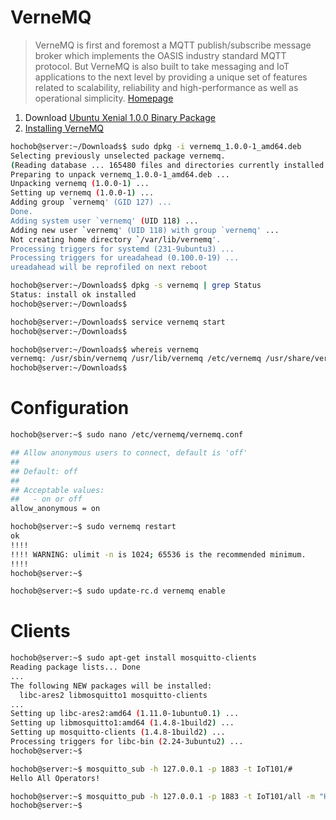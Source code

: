 # VerneMQ

> VerneMQ is first and foremost a MQTT publish/subscribe message broker which implements the OASIS industry standard MQTT protocol. But VerneMQ is also built to take messaging and IoT applications to the next level by providing a unique set of features related to scalability, reliability and high-performance as well as operational simplicity. [Homepage](https://vernemq.com/)

1. Download [Ubuntu Xenial 1.0.0 Binary Package](https://bintray.com/artifact/download/erlio/vernemq/deb/xenial/vernemq_1.0.0-1_amd64.deb)
2. [Installing VerneMQ](https://vernemq.com/docs/installation/)


```sh
hochob@server:~/Downloads$ sudo dpkg -i vernemq_1.0.0-1_amd64.deb
Selecting previously unselected package vernemq.
(Reading database ... 165480 files and directories currently installed.)
Preparing to unpack vernemq_1.0.0-1_amd64.deb ...
Unpacking vernemq (1.0.0-1) ...
Setting up vernemq (1.0.0-1) ...
Adding group `vernemq' (GID 127) ...
Done.
Adding system user `vernemq' (UID 118) ...
Adding new user `vernemq' (UID 118) with group `vernemq' ...
Not creating home directory `/var/lib/vernemq'.
Processing triggers for systemd (231-9ubuntu3) ...
Processing triggers for ureadahead (0.100.0-19) ...
ureadahead will be reprofiled on next reboot
```

```sh
hochob@server:~/Downloads$ dpkg -s vernemq | grep Status
Status: install ok installed
hochob@server:~/Downloads$ 
```

```sh
hochob@server:~/Downloads$ service vernemq start
hochob@server:~/Downloads$ 
```

```sh
hochob@server:~/Downloads$ whereis vernemq
vernemq: /usr/sbin/vernemq /usr/lib/vernemq /etc/vernemq /usr/share/vernemq
hochob@server:~/Downloads$ 
```

# Configuration

```sh
hochob@server:~$ sudo nano /etc/vernemq/vernemq.conf
```

```sh
## Allow anonymous users to connect, default is 'off'
##
## Default: off
##
## Acceptable values:
##   - on or off
allow_anonymous = on
```

```sh
hochob@server:~$ sudo vernemq restart
ok
!!!!
!!!! WARNING: ulimit -n is 1024; 65536 is the recommended minimum.
!!!!
hochob@server:~$ 
```

```sh
hochob@server:~$ sudo update-rc.d vernemq enable
```

# Clients

```sh
hochob@server:~$ sudo apt-get install mosquitto-clients
Reading package lists... Done
...
The following NEW packages will be installed:
  libc-ares2 libmosquitto1 mosquitto-clients
...
Setting up libc-ares2:amd64 (1.11.0-1ubuntu0.1) ...
Setting up libmosquitto1:amd64 (1.4.8-1build2) ...
Setting up mosquitto-clients (1.4.8-1build2) ...
Processing triggers for libc-bin (2.24-3ubuntu2) ...
hochob@server:~$ 
```

```sh
hochob@server:~$ mosquitto_sub -h 127.0.0.1 -p 1883 -t IoT101/#
Hello All Operators!
```

```sh
hochob@server:~$ mosquitto_pub -h 127.0.0.1 -p 1883 -t IoT101/all -m "Hello All Operators!"
hochob@server:~$ 
```
